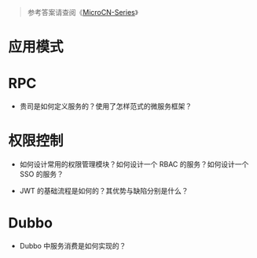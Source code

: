 > 参考答案请查阅《[MicroCN-Series](https://github.com/wx-chevalier/MicroCN-Series?q=)》

# 应用模式

# RPC

- 贵司是如何定义服务的？使用了怎样范式的微服务框架？

# 权限控制

- 如何设计常用的权限管理模块？如何设计一个 RBAC 的服务？如何设计一个 SSO 的服务？

- JWT 的基础流程是如何的？其优势与缺陷分别是什么？

# Dubbo

- Dubbo 中服务消费是如何实现的？
